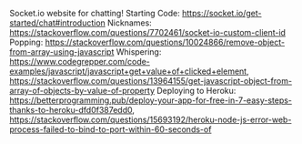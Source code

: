 Socket.io website for chatting!
Starting Code: https://socket.io/get-started/chat#introduction
Nicknames: https://stackoverflow.com/questions/7702461/socket-io-custom-client-id
Popping: https://stackoverflow.com/questions/10024866/remove-object-from-array-using-javascript
Whispering: https://www.codegrepper.com/code-examples/javascript/javascript+get+value+of+clicked+element, https://stackoverflow.com/questions/13964155/get-javascript-object-from-array-of-objects-by-value-of-property
Deploying to Heroku: https://betterprogramming.pub/deploy-your-app-for-free-in-7-easy-steps-thanks-to-heroku-dfd0f387edd0, https://stackoverflow.com/questions/15693192/heroku-node-js-error-web-process-failed-to-bind-to-port-within-60-seconds-of